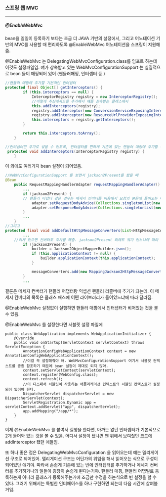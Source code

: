 <h3>스프링 웹 MVC</h3>
<hr/>
<h5>@EnableWebMvc</h5>

bean을 일일이 등록하기 보다는 조금 더 JAVA 기반의 설정에서, 그리고 어노테이션 기반의 MVC를 사용할 때 편리하도록 @EnableWebMvc 어노테이션을 스프링이 지원해줌.

@EnableWebMvc 는 DelegatingWebMvcConfiguration.class를 임포트 하는데 이것도 설정파일임. 얘가 상속받고 있는 WebMvcConfigurationSupport 는 실질적으로 bean 들이 매핑되어 있어 (핸들러매핑, 인터셉터 등 )

```java
//핸들러 매핑에 추가할 기본적인 인터셉터
protected final Object[] getInterceptors() {
        if (this.interceptors == null) {
            InterceptorRegistry registry = new InterceptorRegistry();
            //이렇게 추상메서드를 추가해서 얘를 상속받는 클래스에서
            this.addInterceptors(registry);
            registry.addInterceptor(new ConversionServiceExposingInterceptor(this.mvcConversionService()));
            registry.addInterceptor(new ResourceUrlProviderExposingInterceptor(this.mvcResourceUrlProvider()));
            this.interceptors = registry.getInterceptors();
        }

        return this.interceptors.toArray();
    }

//인터셉터만 추가로 넣을 수 있도록, 인터셉터를 편하게 기존에 있는 핸들러 매핑에 추가할 수 있게끔 메서드를 장치해놨어.
 protected void addInterceptors(InterceptorRegistry registry) {
    }
```

이 외에도 여러가지 bean 설정이 되어있음.

```java
//WebMvcConfigurationSupport 를 보면서 jackson2Present를 봤을 때
@Bean
    public RequestMappingHandlerAdapter requestMappingHandlerAdapter() {
        ...
        if (jackson2Present) {
        // 핸들러 어댑터 같은 경우는 메세지 컨버터를 이용해서 요청의 본문에 들어오는 메세지를 객체로 변환하거나, 반대로 리스폰스로 내보낼 때 객체를 특정 타입으로 내보낼 때 JSON 이 들어왔으면 JSON을 객체로, 객체를 JSON 으로 내보낼 때 그걸 할 수 있는지 없는지의 여부를 판단하는 근거같음.
            adapter.setRequestBodyAdvice(Collections.singletonList(new JsonViewRequestBodyAdvice()));
            adapter.setResponseBodyAdvice(Collections.singletonList(new JsonViewResponseBodyAdvice()));
        }
		...
    }
//그리고
protected final void addDefaultHttpMessageConverters(List<HttpMessageConverter<?>> messageConverters) {
       	...
    //이게 있으면 컨버터도 추가를 해줌. jackson2Present 외에도 뭐가 있느냐에 따라 들어오는 컨버터가 달라질거라는 거임.
        if (jackson2Present) {
            builder = Jackson2ObjectMapperBuilder.json();
            if (this.applicationContext != null) {
                builder.applicationContext(this.applicationContext);
            }

            messageConverters.add(new MappingJackson2HttpMessageConverter(builder.build()));
        }
    	...
```

결론은 메세지 컨버터가 핸들러 어댑터랑 익셉션 핸들러 리졸버에 추가가 되는데. 이 메세지 컨버터의 목록은 클래스 패스에 어떤 라이브러리가 들어있느냐에 따라 달라짐.

@EnableWebMvc 설정없이 실행하면 핸들러 매핑에서 인터셉터가 비어있는 것을 볼 수 있음. 

@EnableWebMvc 를 설정한다면 서블릿 설정 파일에

    public class WebApplication implements WebApplicationInitializer {
        @Override
        public void onStartup(ServletContext servletContext) throws ServletException {
            AnnotationConfigWebApplicationContext context = new AnnotationConfigWebApplicationContext();
            //이걸 꼭 설정해줘야 해. WebMvcConfigurationSupport 여기서 서블릿 컨텍스트를 종종 참조하기 때문에 bean 설정이 제대로 되지 않아. 
            context.setServletContext(servletContext);
            context.register(WebConfig.class); 
            context.refresh();
            //이 디스패처 서블릿이 사용하는 애플리케이션 컨텍스트의 서블릿 컨텍스트가 설정 되어 있어야 한다.
            DispatcherServlet dispatcherServlet = new DispatcherServlet(context); 
            ServletRegistration.Dynamic app = servletContext.addServlet("app", dispatcherServlet);
            app.addMapping("/app/*");
        }
    }
이제 @EnableWebMvc 를 붙여서 실행을 한다면, 아까는 없던 인터셉터가 기본적으로 2개 들어와 있는 것을 볼 수 있음. 어디서 설정이 됐냐면 맨 위에서 보여줬던 코드에 addInterceptor 됐던 애들임.

 또 하나 좋은 점은 DelegatingWebMvcConfiguration 을 읽어오는데 얘는 델리게이션 구조로 되어있어. 델리게이션 구조는 어딘가의 위임을 해서 읽어오는 식으로 구성이 되어있단 얘기야. 따라서 손쉽게 기존에 있는 빈에 인터셉터를 추가하거나 메세지 컨버터를 추가하거나의 일들이 굉장히 손쉽게 된다는거야. 핸들러 매핑, 핸들러 어댑털르 등록하는게 아니라 클래스가 등록해주는거에 조금만 수정을 하는식으로 빈 설정을 할 수 있다. 그러기 위해서는 특별한 인터페이스를 하나 구현하면 되는데 다음 시간에 살펴볼거임.